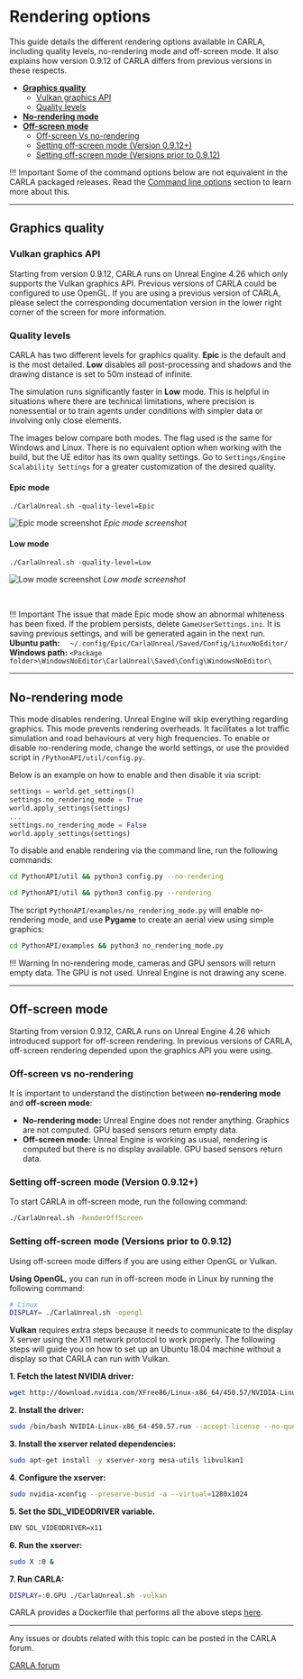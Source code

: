 # Rendering options

This guide details the different rendering options available in CARLA, including quality levels, no-rendering mode and off-screen mode. It also explains how version 0.9.12 of CARLA differs from previous versions in these respects.

- [__Graphics quality__](#graphics-quality)  
	- [Vulkan graphics API](#vulkan-graphics-api)  
	- [Quality levels](#quality-levels)  
- [__No-rendering mode__](#no-rendering-mode)  
- [__Off-screen mode__](#off-screen-mode)  
	- [Off-screen Vs no-rendering](#off-screen-vs-no-rendering)
	- [Setting off-screen mode (Version 0.9.12+)](#setting-off-screen-mode-version-0912)
	- [Setting off-screen mode (Versions prior to 0.9.12)](#setting-off-screen-mode-versions-prior-to-0912)


!!! Important
    Some of the command options below are not equivalent in the CARLA packaged releases. Read the [Command line options](start_quickstart.md#command-line-options) section to learn more about this. 

---
## Graphics quality

### Vulkan graphics API

Starting from version 0.9.12, CARLA runs on Unreal Engine 4.26 which only supports the Vulkan graphics API. Previous versions of CARLA could be configured to use OpenGL. If you are using a previous version of CARLA, please select the corresponding documentation version in the lower right corner of the screen for more information.

### Quality levels

CARLA has two different levels for graphics quality. __Epic__  is the default and is the most detailed. __Low__ disables all post-processing and shadows and the drawing distance is set to 50m instead of infinite.

The simulation runs significantly faster in __Low__ mode. This is helpful in situations where there are technical limitations, where precision is nonessential or to train agents under conditions with simpler data or involving only close elements.

The images below compare both modes. The flag used is the same for Windows and Linux. There is no equivalent option when working with the build, but the UE editor has its own quality settings. Go to `Settings/Engine Scalability Settings` for a greater customization of the desired quality. 

#### Epic mode
`./CarlaUnreal.sh -quality-level=Epic`

![Epic mode screenshot](img/rendering_quality_epic.jpg)
*Epic mode screenshot*

#### Low mode
`./CarlaUnreal.sh -quality-level=Low`

![Low mode screenshot](img/rendering_quality_low.jpg)
*Low mode screenshot*

<br>

!!! Important
    The issue that made Epic mode show an abnormal whiteness has been fixed. If the problem persists, delete `GameUserSettings.ini`. It is saving previous settings, and will be generated again in the next run. __Ubuntu path:__ `  ~/.config/Epic/CarlaUnreal/Saved/Config/LinuxNoEditor/` __Windows path:__ `<Package folder>\WindowsNoEditor\CarlaUnreal\Saved\Config\WindowsNoEditor\`

---
## No-rendering mode

This mode disables rendering. Unreal Engine will skip everything regarding graphics. This mode prevents rendering overheads. It facilitates a lot traffic simulation and road behaviours at very high frequencies. To enable or disable no-rendering mode, change the world settings, or use the provided script in `/PythonAPI/util/config.py`.  

Below is an example on how to enable and then disable it via script:

```py
settings = world.get_settings()
settings.no_rendering_mode = True
world.apply_settings(settings)
...
settings.no_rendering_mode = False
world.apply_settings(settings)
```
To disable and enable rendering via the command line, run the following commands:

```sh
cd PythonAPI/util && python3 config.py --no-rendering
```
```sh
cd PythonAPI/util && python3 config.py --rendering
```

The script `PythonAPI/examples/no_rendering_mode.py` will enable no-rendering mode, and use __Pygame__ to create an aerial view using simple graphics:

```sh
cd PythonAPI/examples && python3 no_rendering_mode.py
```

!!! Warning
    In no-rendering mode, cameras and GPU sensors will return empty data. The GPU is not used. Unreal Engine is not drawing any scene. 

---
## Off-screen mode

Starting from version 0.9.12, CARLA runs on Unreal Engine 4.26 which introduced support for off-screen rendering. In previous versions of CARLA, off-screen rendering depended upon the graphics API you were using.

### Off-screen vs no-rendering

It is important to understand the distinction between __no-rendering mode__ and __off-screen mode__:

- __No-rendering mode:__ Unreal Engine does not render anything. Graphics are not computed. GPU based sensors return empty data.
- __Off-screen mode:__ Unreal Engine is working as usual, rendering is computed but there is no display available. GPU based sensors return data.

### Setting off-screen mode (Version 0.9.12+)

To start CARLA in off-screen mode, run the following command:

```sh
./CarlaUnreal.sh -RenderOffScreen
```

### Setting off-screen mode (Versions prior to 0.9.12)

Using off-screen mode differs if you are using either OpenGL or Vulkan. 

__Using OpenGL__, you can run in off-screen mode in Linux by running the following command:

```sh
# Linux
DISPLAY= ./CarlaUnreal.sh -opengl
```

__Vulkan__ requires extra steps because it needs to communicate to the display X server using the X11 network protocol to work properly. The following steps will guide you on how to set up an Ubuntu 18.04 machine without a display so that CARLA can run with Vulkan.

__1. Fetch the latest NVIDIA driver:__

```sh
wget http://download.nvidia.com/XFree86/Linux-x86_64/450.57/NVIDIA-Linux-x86_64-450.57.run
```

__2. Install the driver:__

```sh
sudo /bin/bash NVIDIA-Linux-x86_64-450.57.run --accept-license --no-questions --ui=none
```

__3. Install the xserver related dependencies:__

```sh
sudo apt-get install -y xserver-xorg mesa-utils libvulkan1
```

__4. Configure the xserver:__

```sh
sudo nvidia-xconfig --preserve-busid -a --virtual=1280x1024
```

__5. Set the SDL_VIDEODRIVER variable.__

```sh
ENV SDL_VIDEODRIVER=x11
```

__6. Run the xserver:__

```sh
sudo X :0 &
```

__7. Run CARLA:__

```sh
DISPLAY=:0.GPU ./CarlaUnreal.sh -vulkan
```

CARLA provides a Dockerfile that performs all the above steps [here](https://github.com/carla-simulator/carla/blob/0.9.12/Util/Docker/Release.Dockerfile).

---

Any issues or doubts related with this topic can be posted in the CARLA forum.

<div class="build-buttons">
<p>
<a href="https://github.com/carla-simulator/carla/discussions/" target="_blank" class="btn btn-neutral" title="Go to the CARLA forum">
CARLA forum</a>
</p>
</div>
